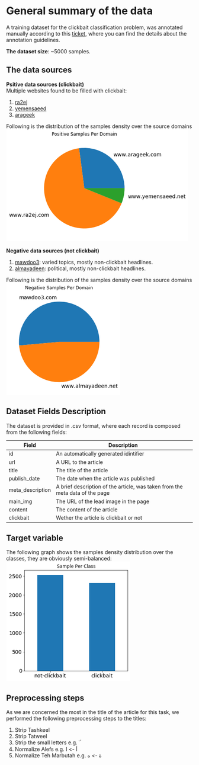 # General summary of the data

A training dataset for the clickbait classification problem, was annotated manually according to this [ticket](https://app.asana.com/0/1136791723054817/1137014317091547/f), where you can find the details about the annotation guidelines.

**The dataset size**: ~5000 samples.

## The data sources

**Psitive data sources (clickbait)**<br>
Multiple websites found to be filled with clickbait:<br>
1. [ra2ej](https://www.ra2ej.com/)
2. [yemensaeed](https://www.yemensaeed.com)
3. [arageek](https://www.arageek.com/)

Following is the distribution of the samples density over the source domains
![](img/preprocessed/pos_domain_dist.png)

**Negative data sources (not clickbait)**<br>
1. [mawdoo3](https://www.mawdoo3.com): varied topics, mostly non-clickbait headlines.
2. [almayadeen](https://www.almayadeen.net): political, mostly non-clickbait headlines.

Following is the distribution of the samples density over the source domains
![](img/preprocessed/neg_domain_dist.png)

## Dataset Fields Description

The dataset is provided in .csv format, where each record is composed from the following fields:

|Field|Description|
|-----|-----------|
|id|An automatically generated idintifier|
|url|A URL to the article|
|title|The title of the article|
|publish_date|The date when the article was published|
|meta_description|A brief description of the article, was taken from the meta data of the page|
|main_img|The URL of the lead image in the page|
|content|The content of the article|
|clickbait|Wether the article is clickbait or not|

## Target variable

The following graph shows the samples density distribution over the classes, they are obviously semi-balanced:
![](img/preprocessed/class_dist.png)

## Preprocessing steps

As we are concerned the most in the title of the article for this task, we performed the following preprocessing steps to the titles:
1. Strip Tashkeel
2. Strip Tatweel
3. Strip the small letters e.g. ۜ
4. Normalize Alefs e.g. أ -> ا
5. Normalize Teh Marbutah e.g. ة -> ه
